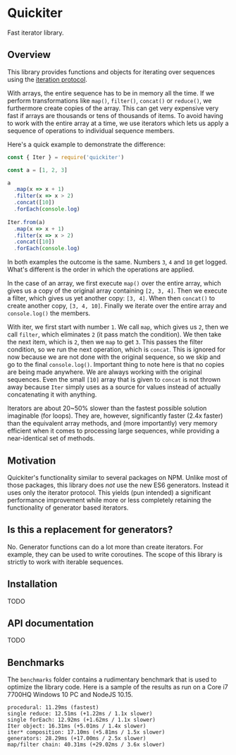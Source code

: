 # Quickiter

Fast iterator library.

## Overview

This library provides functions and objects for iterating over sequences 
using the [iteration protocol](https://mzl.la/2HACVDf).

With arrays, the entire sequence has to be in memory all the time. If we 
perform transformations like `map()`, `filter()`, `concat()` or `reduce()`, 
we furthermore create copies of the array. This can get very expensive very 
fast if arrays are thousands or tens of thousands of items. To avoid having 
to work with the entire array at a time, we use iterators which lets us apply
a sequence of operations to individual sequence members.

Here's a quick example to demonstrate the difference:

```javascript
const { Iter } = require('quickiter')

const a = [1, 2, 3]

a
  .map(x => x + 1)
  .filter(x => x > 2)
  .concat([10])
  .forEach(console.log)
  
Iter.from(a)
  .map(x => x + 1)
  .filter(x => x > 2)
  .concat([10])
  .forEach(console.log)
```

In both examples the outcome is the same. Numbers `3`, `4` and `10` get 
logged. What's different is the order in which the operations are applied. 

In the case of an array, we first execute `map()` over the entire array, which 
gives us a copy of the original array containing `[2, 3, 4]`. Then we execute
a filter, which gives us yet another copy: `[3, 4]`. When then `concat()` to 
create another copy, `[3, 4, 10]`. Finally we iterate over the entire array 
and `console.log()` the members.

With iter, we first start with number `1`. We call `map`, which gives us `2`, 
then we call `filter`, which eliminates `2` (it pass match the condition). We
then take the next item, which is `2`, then we `map` to get `3`. This passes 
the filter condition, so we run the next operation, which is `concat`. This 
is ignored for now because we are not done with the original sequence, so we 
skip and go to the final `console.log()`. Important thing to note here is 
that no copies are being made anywhere. We are always working with the 
original sequences. Even the small `[10]` array that is given to `concat` is 
not thrown away because `Iter` simply uses as a source for values instead of 
actually concatenating it with anything.

Iterators are about 20~50% slower than the fastest possible solution 
imaginable (for loops). They are, however, significantly faster (2.4x faster) 
than the equivalent array methods, and (more importantly) very memory 
efficient when it comes to processing large sequences, while providing a 
near-identical set of methods.

## Motivation

Quickiter's functionality similar to several packages on NPM. Unlike most of 
those packages, this library does *not* use the new ES6 generators. Instead 
it uses only the iterator protocol. This yields (pun intended) a significant 
performance improvement while more or less completely retaining the 
functionality of generator based iterators.

## Is this a replacement for generators?

No. Generator functions can do a lot more than create iterators. For example,
they can be used to write coroutines. The scope of this library is strictly 
to work with iterable sequences.

## Installation

TODO

## API documentation

TODO

## Benchmarks

The `benchmarks` folder contains a rudimentary benchmark that is used to 
optimize the library code. Here is a sample of the results as run on a Core 
i7 7700HQ Windows 10 PC and NodeJS 10.15.

```
procedural: 11.29ms (fastest)
single reduce: 12.51ms (+1.22ms / 1.1x slower)
single forEach: 12.92ms (+1.62ms / 1.1x slower)
Iter object: 16.31ms (+5.01ms / 1.4x slower)
iter* composition: 17.10ms (+5.81ms / 1.5x slower)
generators: 28.29ms (+17.00ms / 2.5x slower)
map/filter chain: 40.31ms (+29.02ms / 3.6x slower)
```
